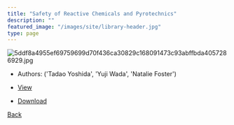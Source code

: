 ```yaml
---
title: "Safety of Reactive Chemicals and Pyrotechnics"
description: ""
featured_image: "/images/site/library-header.jpg"
type: page
---
```


![5ddf8a4955ef69759699d70f436ca30829c168091473c93abffbda4057286929.jpg](https://drive.google.com/uc?export=view&id=1ofnjD1fkTq6WyoI-9GGW7l8qHhDeM9eJ)
* Authors: ('Tadao Yoshida', 'Yuji Wada', 'Natalie Foster')
* <a href="https://drive.google.com/uc?export=view&id=1LqrPRMfHgiaLNKPMK9pYCQRtr-mTai4S" target="_blank">View</a>

* [Download](https://drive.google.com/uc?export=download&id=1LqrPRMfHgiaLNKPMK9pYCQRtr-mTai4S)

[Back](/library/)
